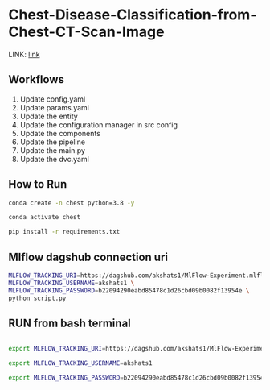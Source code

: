 # Chest-Disease-Classification-from-Chest-CT-Scan-Image
LINK:
[link](https://drive.google.com/file/d/1z0mreUtRmR-P-magILsDR3T7M6IkGXtY/view)

## Workflows
1. Update config.yaml
2. Update params.yaml
3. Update the entity
4. Update the configuration manager in src config
5. Update the components
6. Update the pipeline
7. Update the main.py
8. Update the dvc.yaml

## How to Run
```bash
conda create -n chest python=3.8 -y
```
```bash
conda activate chest
```
```bash
pip install -r requirements.txt
```
## Mlflow dagshub connection uri
```bash
MLFLOW_TRACKING_URI=https://dagshub.com/akshats1/MlFlow-Experiment.mlflow \
MLFLOW_TRACKING_USERNAME=akshats1 \
MLFLOW_TRACKING_PASSWORD=b22094290eabd85478c1d26cbd09b0082f13954e \
python script.py
```
## RUN from bash terminal
```bash

export MLFLOW_TRACKING_URI=https://dagshub.com/akshats1/MlFlow-Experiment.mlflow

export MLFLOW_TRACKING_USERNAME=akshats1

export MLFLOW_TRACKING_PASSWORD=b22094290eabd85478c1d26cbd09b0082f13954e
```
